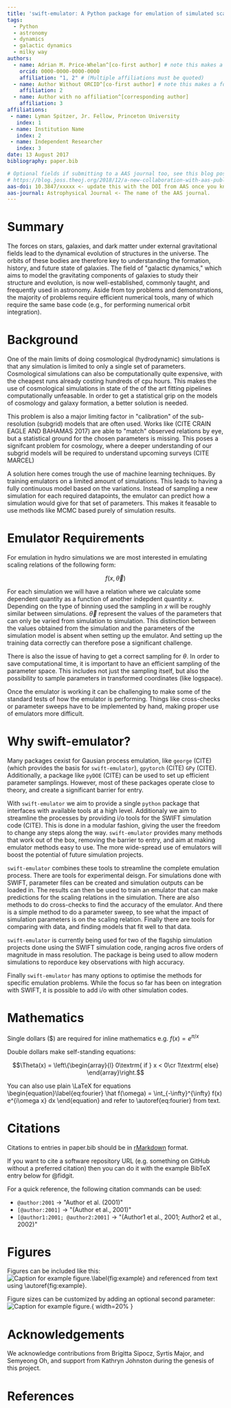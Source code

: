 ```yaml
---
title: 'swift-emulator: A Python package for emulation of simulated scaling relations'
tags:
  - Python
  - astronomy
  - dynamics
  - galactic dynamics
  - milky way
authors:
  - name: Adrian M. Price-Whelan^[co-first author] # note this makes a footnote saying 'co-first author'
    orcid: 0000-0000-0000-0000
    affiliation: "1, 2" # (Multiple affiliations must be quoted)
  - name: Author Without ORCID^[co-first author] # note this makes a footnote saying 'co-first author'
    affiliation: 2
  - name: Author with no affiliation^[corresponding author]
    affiliation: 3
affiliations:
 - name: Lyman Spitzer, Jr. Fellow, Princeton University
   index: 1
 - name: Institution Name
   index: 2
 - name: Independent Researcher
   index: 3
date: 13 August 2017
bibliography: paper.bib

# Optional fields if submitting to a AAS journal too, see this blog post:
# https://blog.joss.theoj.org/2018/12/a-new-collaboration-with-aas-publishing
aas-doi: 10.3847/xxxxx <- update this with the DOI from AAS once you know it.
aas-journal: Astrophysical Journal <- The name of the AAS journal.
---
```


# Summary

The forces on stars, galaxies, and dark matter under external gravitational
fields lead to the dynamical evolution of structures in the universe. The orbits
of these bodies are therefore key to understanding the formation, history, and
future state of galaxies. The field of "galactic dynamics," which aims to model
the gravitating components of galaxies to study their structure and evolution,
is now well-established, commonly taught, and frequently used in astronomy.
Aside from toy problems and demonstrations, the majority of problems require
efficient numerical tools, many of which require the same base code (e.g., for
performing numerical orbit integration).

# Background

One of the main limits of doing cosmological (hydrodynamic) simulations is
that any simulation is limited to only a single set of parameters. Cosmological
simulations can also be computationally quite expensive, with the cheapest runs
already costing hundreds of cpu hours. This makes the use of cosmological
simulations in state of the of the art fitting pipelines computationally
unfeasable. In order to get a statistical grip on the models of cosmology
and galaxy formation, a better solution is needed.

This problem is also a major limiting factor in "calibration" of the
sub-resolution (subgrid) models that are often used. Works like (CITE CRAIN EAGLE
AND BAHAMAS 2017) are able to "match" observed relations by eye, but a
statistical ground for the chosen parameters is missing. This poses
a signifcant problem for cosmology, where a deeper understanding of
our subgrid models will be required to understand upcoming surveys (CITE MARCEL)

A solution here comes trough the use of machine learning techniques. By
training emulators on a limited amount of simulations. This leads to having
a fully continuous model based on the variations. Instead of sampling a new
simulation for each required datapoints, the emulator can predict how a
simulation would give for that set of parameters. This makes it feasable
to use methods like MCMC based purely of simulation results.

# Emulator Requirements

For emulation in hydro simulations we are most interested in emulating
scaling relations of the following form:

$$f(x,\vec\theta)$$

For each simulation we will have a relation where we calculate some
dependent quantity as a function of another indepdent quantity $x$.
Depending on the type of binning used the sampling in $x$ will be
roughly similar between simulations. $\vec\theta$ represent the
values of the parameters that can only be varied from simulation
to simulation. This distinction between the values obtained from
the simulation and the parameters of the simulation model is absent
when setting up the emulator. And setting up the training data
correctly can therefore pose a significant challenge.

There is also the issue of having to get a correct sampling for
$\theta$. In order to save computational time, it is important
to have an efficient sampling of the parameter space. This includes
not just the sampling itself, but also the possibility to sample
parameters in transformed coordinates (like logspace).

Once the emulator is working it can be challenging to make
some of the standard tests of how the emulator is performing.
Things like cross-checks or parameter sweeps have to be implemented
by hand, making proper use of emulators more difficult.

# Why swift-emulator?

Many packages cexist for Gausian process emulation, like
`george` (CITE) (which provides the basis for `swift-emulator`),
`gpytorch` (CITE) `GPy` (CITE). Additionally, a package like
`pyDOE` (CITE) can be used to set up efficient parameter samplings.
However, most of these packages operate close to theory, and create
a significant barrier for entry. 

With `swift-emulator` we aim to provide a single `python` package
that interfaces with available tools at a high level. Additionaly
we aim to streamline the processes by providing i/o tools for the
SWIFT simulation code (CITE). This is done in a modular
fashion, giving the user the freedom to change any steps along the way.
`swift-emulator` provides many methods that work out of the box,
removing the barrier to entry, and aim at making emulator methods easy to
use. The more wide-spread use of emulators will boost the potential of 
future simulation projects.

`swift-emulator` combines these tools to streamline the complete emulation
process. There are tools for experimental deisgn. For simulations done with
SWIFT, parameter files can be created and simulation outputs can be loaded
in. The results can then be used to train an emulator that can make 
predictions for the scaling relations in the simulation. There are also methods
to do cross-checks to find the accuracy of the emulator. And there is a
simple method to do a parameter sweep, to see what the impact of simulation
parameters is on the scaling relation. Finally there are tools for comparing
with data, and finding models that fit well to that data. 

`swift-emulator` is currently being used for two of the flagship simulation
projects done using the SWIFT simulation code, ranging acros five orders of 
magnitude in mass resolution. The package is being used to allow modern
simulations to reporduce key observations with high accuracy.

Finally `swift-emulator` has many options to optimise the methods for
specific emulation problems. While the focus so far has been on integration
with SWIFT, it is possible to add i/o with other simulation codes.



# Mathematics

Single dollars ($) are required for inline mathematics e.g. $f(x) = e^{\pi/x}$

Double dollars make self-standing equations:

$$\Theta(x) = \left\{\begin{array}{l}
0\textrm{ if } x < 0\cr
1\textrm{ else}
\end{array}\right.$$

You can also use plain \LaTeX for equations
\begin{equation}\label{eq:fourier}
\hat f(\omega) = \int_{-\infty}^{\infty} f(x) e^{i\omega x} dx
\end{equation}
and refer to \autoref{eq:fourier} from text.

# Citations

Citations to entries in paper.bib should be in
[rMarkdown](http://rmarkdown.rstudio.com/authoring_bibliographies_and_citations.html)
format.

If you want to cite a software repository URL (e.g. something on GitHub without a preferred
citation) then you can do it with the example BibTeX entry below for @fidgit.

For a quick reference, the following citation commands can be used:
- `@author:2001`  ->  "Author et al. (2001)"
- `[@author:2001]` -> "(Author et al., 2001)"
- `[@author1:2001; @author2:2001]` -> "(Author1 et al., 2001; Author2 et al., 2002)"

# Figures

Figures can be included like this:
![Caption for example figure.\label{fig:example}](figure.png)
and referenced from text using \autoref{fig:example}.

Figure sizes can be customized by adding an optional second parameter:
![Caption for example figure.](figure.png){ width=20% }

# Acknowledgements

We acknowledge contributions from Brigitta Sipocz, Syrtis Major, and Semyeong
Oh, and support from Kathryn Johnston during the genesis of this project.

# References